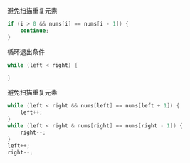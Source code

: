 避免扫描重复元素
```JAVA
if (i > 0 && nums[i] == nums[i - 1]) {
    continue;
}
```

循环退出条件
```JAVA
while (left < right) {

}
```

避免扫描重复元素
```JAVA
while (left < right && nums[left] == nums[left + 1]) {
    left++;
}
while (left < right & nums[right] == nums[right - 1]) {
    right--;
}
left++;
right--;
```
